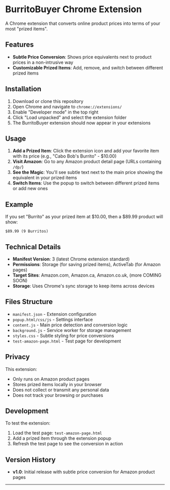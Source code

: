 # BurritoBuyer Chrome Extension

A Chrome extension that converts online product prices into terms of your most "prized items".

## Features

- **Subtle Price Conversion**: Shows price equivalents next to product prices in a non-intrusive way
- **Customizable Prized Items**: Add, remove, and switch between different prized items

## Installation

1. Download or clone this repository
2. Open Chrome and navigate to `chrome://extensions/`
3. Enable "Developer mode" in the top right
4. Click "Load unpacked" and select the extension folder
5. The BurritoBuyer extension should now appear in your extensions

## Usage

1. **Add a Prized Item**: Click the extension icon and add your favorite item with its price (e.g., "Cabo Bob's Burrito" - $10.00)
2. **Visit Amazon**: Go to any Amazon product detail page (URLs containing `/dp/`)
3. **See the Magic**: You'll see subtle text next to the main price showing the equivalent in your prized items
4. **Switch Items**: Use the popup to switch between different prized items or add new ones

## Example

If you set "Burrito" as your prized item at $10.00, then a $89.99 product will show:
```
$89.99 (9 Burritos)
```

## Technical Details

- **Manifest Version**: 3 (latest Chrome extension standard)
- **Permissions**: Storage (for saving prized items), ActiveTab (for Amazon pages)
- **Target Sites**: Amazon.com, Amazon.ca, Amazon.co.uk, (more COMING SOON)
- **Storage**: Uses Chrome's sync storage to keep items across devices

## Files Structure

- `manifest.json` - Extension configuration
- `popup.html/css/js` - Settings interface
- `content.js` - Main price detection and conversion logic
- `background.js` - Service worker for storage management
- `styles.css` - Subtle styling for price conversions
- `test-amazon-page.html` - Test page for development

## Privacy

This extension:
- Only runs on Amazon product pages
- Stores prized items locally in your browser
- Does not collect or transmit any personal data
- Does not track your browsing or purchases

## Development

To test the extension:
1. Load the test page: `test-amazon-page.html`
2. Add a prized item through the extension popup
3. Refresh the test page to see the conversion in action

## Version History

- **v1.0**: Initial release with subtle price conversion for Amazon product pages

---
